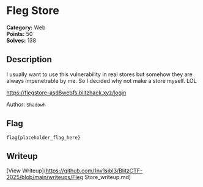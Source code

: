 # Fleg Store

**Category:** Web  
**Points:** 50  
**Solves:** 138  

## Description

I usually want to use this vulnerability in real stores but somehow they are always impenetrable by me. So I decided why not make a store myself. LOL

https://flegstore-asd8webfs.blitzhack.xyz/login 

Author: `Shadowh`

## Flag

```
flag{placeholder_flag_here}
```

## Writeup

[View Writeup](https://github.com/1nv1sibl3/BlitzCTF-2025/blob/main/writeups/Fleg Store_writeup.md)
